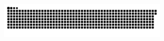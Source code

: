 <picture>
  <source media="(prefers-color-scheme: dark)" srcset="https://raw.githubusercontent.com/MarineHakobyan/MarineHakobyan/1303ba0ad47944f13e9dca99c6de28e532f33a3b/github-contribution-grid-snake-dark.svg" />
  <source media="(prefers-color-scheme: light)" srcset="https://raw.githubusercontent.com/MarineHakobyan/MarineHakobyan/1303ba0ad47944f13e9dca99c6de28e532f33a3b/github-contribution-grid-snake.svg" />
  <img alt="github-snake" src="https://raw.githubusercontent.com/MarineHakobyan/MarineHakobyan/1303ba0ad47944f13e9dca99c6de28e532f33a3b/github-contribution-grid-snake-dark.svg" />
</picture>
